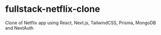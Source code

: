 # fullstack-netflix-clone
Clone of Netflix app using React, Next.js, TailwindCSS, Prisma, MongoDB and NextAuth

